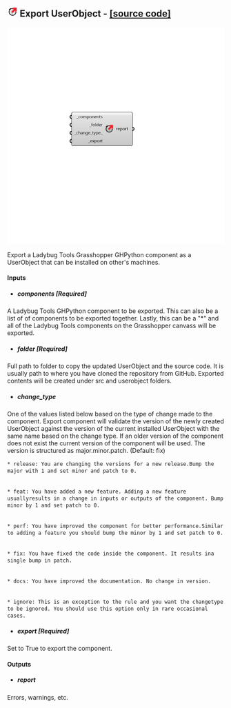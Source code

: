 ## ![](../../images/icons/Export_UserObject.png) Export UserObject - [[source code]](https://github.com/ladybug-tools/ladybug-grasshopper/blob/master/ladybug_grasshopper/src//LB%20Export%20UserObject.py)

![](../../images/components/Export_UserObject.png)

Export a Ladybug Tools Grasshopper GHPython component as a UserObject that can
 be installed on other's machines.
 



#### Inputs
* ##### components [Required]
A Ladybug Tools GHPython component to be exported. This can also be a list of of components to be exported together. Lastly, this can be a "*" and all of the Ladybug Tools components on the Grasshopper canvass will be exported. 
* ##### folder [Required]
Full path to folder to copy the updated UserObject and the source code. It is usually path to where you have cloned the repository from GitHub. Exported contents will be created under src and userobject folders. 
* ##### change_type 
One of the values listed below based on the type of change made to the component. Export component will validate the version of the newly created UserObject against the version of the current installed UserObject with the same name based on the change type. If an older version of the component does not exist the current version of the component will be used. The version is structured as major.minor.patch. (Default: fix) 


    * release: You are changing the versions for a new release.Bump the major with 1 and set minor and patch to 0. 


    * feat: You have added a new feature. Adding a new feature usuallyresults in a change in inputs or outputs of the component. Bump minor by 1 and set patch to 0. 


    * perf: You have improved the component for better performance.Similar to adding a feature you should bump the minor by 1 and set patch to 0. 


    * fix: You have fixed the code inside the component. It results ina single bump in patch. 


    * docs: You have improved the documentation. No change in version.


    * ignore: This is an exception to the rule and you want the changetype to be ignored. You should use this option only in rare occasional cases. 
* ##### export [Required]
Set to True to export the component. 

#### Outputs
* ##### report
Errors, warnings, etc.